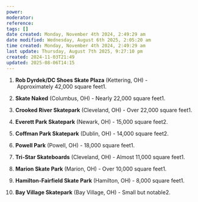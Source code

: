 ```yaml
---
power: 
moderator: 
reference: 
tags: []
date created: Monday, November 4th 2024, 2:49:29 am
date modified: Wednesday, August 6th 2025, 2:05:20 am
time created: Monday, November 4th 2024, 2:49:29 am
last update: Thursday, August 7th 2025, 9:27:10 pm
created: 2024-11-03T21:49
updated: 2025-08-06T14:15
---
```

1. **Rob Dyrdek/DC Shoes Skate Plaza** (Kettering, OH) - Approximately 42,000 square feet1.
    
2. **Skate Naked** (Columbus, OH) - Nearly 22,000 square feet1.
    
3. **Crooked River Skatepark** (Cleveland, OH) - Over 22,000 square feet1.
    
4. **Everett Park Skatepark** (Newark, OH) - 15,000 square feet2.
    
5. **Coffman Park Skatepark** (Dublin, OH) - 14,000 square feet2.
    
6. **Powell Park** (Powell, OH) - 18,000 square feet1.
    
7. **Tri-Star Skateboards** (Cleveland, OH) - Almost 11,000 square feet1.
    
8. **Marion Skate Park** (Marion, OH) - Over 10,000 square feet1.
    
9. **Hamilton-Fairfield Skate Park** (Hamilton, OH) - 8,000 square feet1.
    
10. **Bay Village Skatepark** (Bay Village, OH) - Small but notable2.